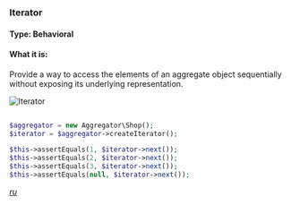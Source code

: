 ### Iterator

#### Type: Behavioral

#### What it is:
Provide a way to access the elements of an aggregate object sequentially without exposing its underlying representation.

![Iterator]

```php

$aggregator = new Aggregator\Shop();
$iterator = $aggregator->createIterator();

$this->assertEquals(1, $iterator->next());
$this->assertEquals(2, $iterator->next());
$this->assertEquals(3, $iterator->next());
$this->assertEquals(null, $iterator->next());

```
_[ru][Ru Iterator]_

[Iterator]: https://github.com/olegre/DesignPatterns/blob/master/~images/Iterator.png
[Ru Iterator]: https://github.com/olegre/DesignPatterns/blob/master/~images/ru/Iterator.png
